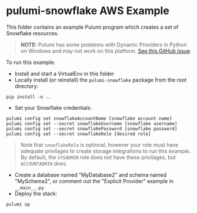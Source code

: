 # pulumi-snowflake AWS Example

This folder contains an example Pulumi program which creates a set of Snowflake resources.

> **NOTE:** Pulumi has some problems with Dynamic Providers in Python on Windows and may not work on this platform.  [See this GitHub issue](https://github.com/pulumi/pulumi/issues/3807).

To run this example:

* Install and start a VirtualEnv in this folder
* Locally install (or reinstall) the `pulumi-snowflake` package from the root directory:

```
pip install -e ..
```

* Set your Snowflake credentials:

```
pulumi config set snowflakeAccountName [snowflake account name]
pulumi config set --secret snowflakeUsername [snowflake username]
pulumi config set --secret snowflakePassword [snowflake password]
pulumi config set --secret snowflakeRole [desired role]
```

> Note that `snowflakeRole` is optional, however your role must have adequate privilages to create storage integrations to run this example.  By default, the `SYSADMIN` role does not have these privilages, but `ACCOUNTADMIN` does.

* Create a database named "MyDatabase2" and schema named "MySchema2", or comment out the "Explicit Provider" example in
`__main__.py`
* Deploy the stack:

```
pulumi up
```
